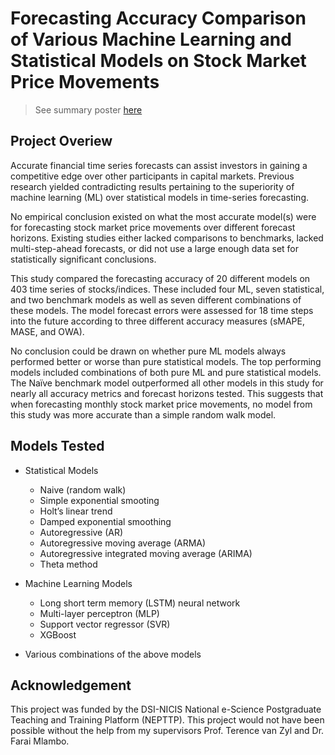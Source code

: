 # Forecasting Accuracy Comparison of Various Machine Learning and Statistical Models on Stock Market Price Movements
> See summary poster [here](https://github.com/ruankie/stock-market-prediction/blob/main/poster.pdf)

## Project Overiew
Accurate financial time series forecasts can assist investors in gaining a competitive
edge over other participants in capital markets. Previous research yielded contradicting
results pertaining to the superiority of machine learning (ML) over statistical
models in time-series forecasting. 

No empirical conclusion existed on what the
most accurate model(s) were for forecasting stock market price movements over
different forecast horizons. Existing studies either lacked comparisons to benchmarks,
lacked multi-step-ahead forecasts, or did not use a large enough data set for
statistically significant conclusions. 

This study compared the forecasting accuracy
of 20 different models on 403 time series of stocks/indices. These included four
ML, seven statistical, and two benchmark models as well as seven different combinations
of these models. The model forecast errors were assessed for 18 time steps
into the future according to three different accuracy measures (sMAPE, MASE, and
OWA). 

No conclusion could be drawn on whether pure ML models always performed
better or worse than pure statistical models. The top performing models
included combinations of both pure ML and pure statistical models. The Naïve
benchmark model outperformed all other models in this study for nearly all accuracy
metrics and forecast horizons tested. This suggests that when forecasting
monthly stock market price movements, no model from this study was more accurate
than a simple random walk model.

## Models Tested
* Statistical Models
	* Naive (random walk)
	* Simple exponential smooting
	* Holt’s linear trend
	* Damped exponential smoothing
	* Autoregressive (AR)
	* Autoregressive moving average (ARMA)
	* Autoregressive integrated moving average (ARIMA)
	* Theta method

* Machine Learning Models
	* Long short term memory (LSTM) neural network
	* Multi-layer perceptron (MLP)
	* Support vector regressor (SVR)
	* XGBoost

* Various combinations of the above models

## Acknowledgement
This project was funded by the DSI-NICIS National e-Science
Postgraduate Teaching and Training Platform (NEPTTP).
This project would not have been possible 
without the help from my supervisors Prof. Terence van Zyl
and Dr. Farai Mlambo.